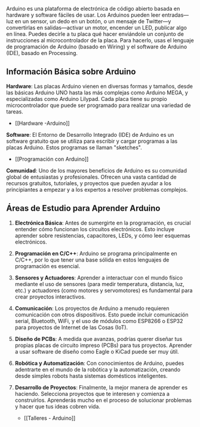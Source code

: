 Arduino es una plataforma de electrónica de código abierto basada en hardware y software fáciles de usar. Los Arduinos pueden leer entradas—luz en un sensor, un dedo en un botón, o un mensaje de Twitter—y convertirlas en salidas—activar un motor, encender un LED, publicar algo en línea. Puedes decirle a tu placa qué hacer enviándole un conjunto de instrucciones al microcontrolador de la placa. Para hacerlo, usas el lenguaje de programación de Arduino (basado en Wiring) y el software de Arduino (IDE), basado en Processing.
## Información Básica sobre Arduino

**Hardware**: Las placas Arduino vienen en diversas formas y tamaños, desde las básicas Arduino UNO hasta las más complejas como Arduino MEGA, y especializadas como Arduino Lilypad. Cada placa tiene su propio microcontrolador que puede ser programado para realizar una variedad de tareas.
* [[Hardware -Arduino]]

**Software**: El Entorno de Desarrollo Integrado (IDE) de Arduino es un software gratuito que se utiliza para escribir y cargar programas a las placas Arduino. Estos programas se llaman "sketches".
* [[Programación con Arduino]]

**Comunidad**: Uno de los mayores beneficios de Arduino es su comunidad global de entusiastas y profesionales. Ofrecen una vasta cantidad de recursos gratuitos, tutoriales, y proyectos que pueden ayudar a los principiantes a empezar y a los expertos a resolver problemas complejos.

## Áreas de Estudio para Aprender Arduino

1. **Electrónica Básica**: Antes de sumergirte en la programación, es crucial entender cómo funcionan los circuitos electrónicos. Esto incluye aprender sobre resistencias, capacitores, LEDs, y cómo leer esquemas electrónicos.

2. **Programación en C/C++**: Arduino se programa principalmente en C/C++, por lo que tener una base sólida en estos lenguajes de programación es esencial.

3. **Sensores y Actuadores**: Aprender a interactuar con el mundo físico mediante el uso de sensores (para medir temperatura, distancia, luz, etc.) y actuadores (como motores y servomotores) es fundamental para crear proyectos interactivos.

4. **Comunicación**: Los proyectos de Arduino a menudo requieren comunicación con otros dispositivos. Esto puede incluir comunicación serial, Bluetooth, WiFi, y el uso de módulos como ESP8266 o ESP32 para proyectos de Internet de las Cosas (IoT).

5. **Diseño de PCBs**: A medida que avanzas, podrías querer diseñar tus propias placas de circuito impreso (PCBs) para tus proyectos. Aprender a usar software de diseño como Eagle o KiCad puede ser muy útil.

6. **Robótica y Automatización**: Con conocimientos de Arduino, puedes adentrarte en el mundo de la robótica y la automatización, creando desde simples robots hasta sistemas domésticos inteligentes.

7. **Desarrollo de Proyectos**: Finalmente, la mejor manera de aprender es haciendo. Selecciona proyectos que te interesen y comienza a construirlos. Aprenderás mucho en el proceso de solucionar problemas y hacer que tus ideas cobren vida.
	* [[Talleres - Arduino]]

